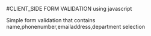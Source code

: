   #CLIENT_SIDE FORM VALIDATION using javascript

  Simple form validation that contains name,phonenumber,emailaddress,department selection
